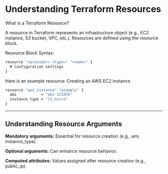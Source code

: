 # Understanding Terraform Resources

What is a Terraform Resource?

A resource in Terraform represents an infrastructure object (e.g., EC2 instance, S3 bucket, VPC, etc.). Resources are defined using the resource block.

Resource Block Syntax:

```cmd
resource "<provider>_<type>" "<name>" {
  # Configuration settings
}
```

Here is an example resource: Creating an AWS EC2 Instance
```cmd
resource "aws_instance" "example" {
  ami           = "ami-123456"
  instance_type = "t2.micro"
}
```

---

## Understanding Resource Arguments

**Mandatory arguments:** Essential for resource creation (e.g., ami, instance_type).

**Optional arguments:** Can enhance resource behavior.

**Computed attributes:** Values assigned after resource creation (e.g., public_ip).
